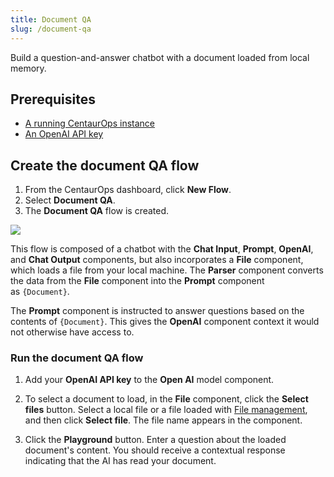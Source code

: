 ```yaml
---
title: Document QA
slug: /document-qa
---
```


Build a question-and-answer chatbot with a document loaded from local memory.

## Prerequisites

- [A running CentaurOps instance](/get-started-installation)
- [An OpenAI API key](https://platform.openai.com/)

## Create the document QA flow

1. From the CentaurOps dashboard, click **New Flow**.
2. Select **Document QA**.
3. The **Document QA** flow is created.

![](/img/starter-flow-document-qa.png)

This flow is composed of a chatbot with the **Chat Input**, **Prompt**, **OpenAI**, and **Chat Output** components, but also incorporates a **File** component, which loads a file from your local machine. The **Parser** component converts the data from the **File** component into the **Prompt** component as `{Document}`.

The **Prompt** component is instructed to answer questions based on the contents of `{Document}`. This gives the **OpenAI** component context it would not otherwise have access to.

### Run the document QA flow

1. Add your **OpenAI API key** to the **Open AI** model component.

2. To select a document to load, in the **File** component, click the **Select files** button. Select a local file or a file loaded with [File management](/concepts-file-management), and then click **Select file**. The file name appears in the component.

3. Click the **Playground** button. Enter a question about the loaded document's content. You should receive a contextual response indicating that the AI has read your document.

